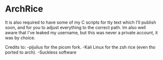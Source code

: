 # ArchRice
It is also required to have some of my C scripts for tty text which I'll publish soon, and for you to adjust everything to the correct path.
Im also well aware that I've leaked my username, but this was never a private account, it was by choice.

Credits to:
-pijulius for the picom fork.
-Kali Linux for the zsh rice (even tho ported to arch).
-Suckless software
